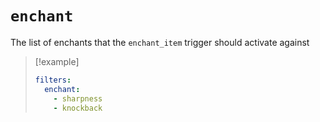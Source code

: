 # `enchant`

The list of enchants that the `enchant_item` trigger should activate against

> [!example]
> ```yaml
> filters:
>   enchant: 
>     - sharpness
>     - knockback
> ```
